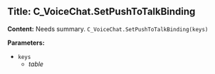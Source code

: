 ## Title: C_VoiceChat.SetPushToTalkBinding

**Content:**
Needs summary.
`C_VoiceChat.SetPushToTalkBinding(keys)`

**Parameters:**
- `keys`
  - *table*